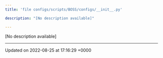 ```yaml
---
title: 'file configs/scripts/BOSS/configs/__init__.py'

description: "[No description available]"

---
```







[No description available]






-------------------------------

Updated on 2022-08-25 at 17:16:29 +0000
